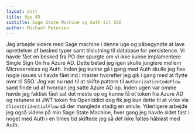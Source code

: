 ```yaml
---
layout: post
title: Uge 45
subtitle: Sage State Machine og Auth til SSO
author: Michael Petersen
---
```


Jeg arbejde videre med Sage machine i denne uge og påbegyndte at lave oprettelser af besked typer samt tilslutning til
database for persistence. Vi havde fået en besked fra PO der spurgte om vi ikke kunne implamentere Single Sign On
fra Azure AD. Dette betød jeg igen skulle junglere mellem Microservices og Auth. Inden jeg kunne gå i gang med Auth 
skulle jeg fixe nogle issues vi havde fået ind i master hvorefter jeg gik i gang med at flytte over til SSO. 
Jeg var nu nød til at skifte pattern til `AuthorizationCodeFlow` samt finde ud af hvordan jeg satte Azure AD op.
Inden ugen var omme havde jeg faktisk fået sat det meste op og kunne få et token fra Azure AD og retunere et JWT token
fra OpenIddict dog fik jeg kun dette til at virke via `ClientCridentialFlow` så der manglede stadig en smule.
Yderligere arbejde jeg også videre på min Sage State Machine, hver gang jeg havde sidet fast i noget med Auth i en 
times tid skiftede jeg så det ikke føltes håbløst med Auth.
